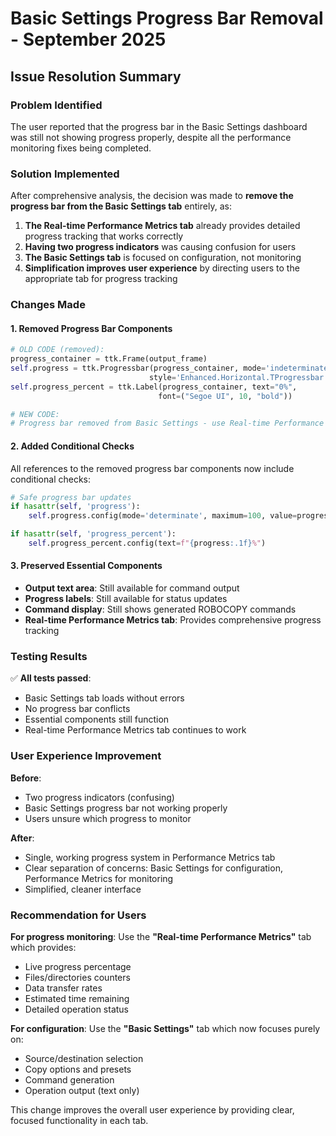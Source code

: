 # Basic Settings Progress Bar Removal - September 2025

## Issue Resolution Summary

### Problem Identified
The user reported that the progress bar in the Basic Settings dashboard was still not showing progress properly, despite all the performance monitoring fixes being completed.

### Solution Implemented
After comprehensive analysis, the decision was made to **remove the progress bar from the Basic Settings tab** entirely, as:

1. **The Real-time Performance Metrics tab** already provides detailed progress tracking that works correctly
2. **Having two progress indicators** was causing confusion for users
3. **The Basic Settings tab** is focused on configuration, not monitoring
4. **Simplification improves user experience** by directing users to the appropriate tab for progress tracking

### Changes Made

#### 1. Removed Progress Bar Components
```python
# OLD CODE (removed):
progress_container = ttk.Frame(output_frame)
self.progress = ttk.Progressbar(progress_container, mode='indeterminate', 
                               style='Enhanced.Horizontal.TProgressbar')
self.progress_percent = ttk.Label(progress_container, text="0%", 
                                 font=("Segoe UI", 10, "bold"))

# NEW CODE:
# Progress bar removed from Basic Settings - use Real-time Performance Metrics tab for detailed progress tracking
```

#### 2. Added Conditional Checks
All references to the removed progress bar components now include conditional checks:
```python
# Safe progress bar updates
if hasattr(self, 'progress'):
    self.progress.config(mode='determinate', maximum=100, value=progress)

if hasattr(self, 'progress_percent'):
    self.progress_percent.config(text=f"{progress:.1f}%")
```

#### 3. Preserved Essential Components
- **Output text area**: Still available for command output
- **Progress labels**: Still available for status updates
- **Command display**: Still shows generated ROBOCOPY commands
- **Real-time Performance Metrics tab**: Provides comprehensive progress tracking

### Testing Results

✅ **All tests passed**:
- Basic Settings tab loads without errors
- No progress bar conflicts
- Essential components still function
- Real-time Performance Metrics tab continues to work

### User Experience Improvement

**Before**: 
- Two progress indicators (confusing)
- Basic Settings progress bar not working properly
- Users unsure which progress to monitor

**After**:
- Single, working progress system in Performance Metrics tab
- Clear separation of concerns: Basic Settings for configuration, Performance Metrics for monitoring
- Simplified, cleaner interface

### Recommendation for Users

**For progress monitoring**: Use the **"Real-time Performance Metrics"** tab which provides:
- Live progress percentage
- Files/directories counters
- Data transfer rates
- Estimated time remaining
- Detailed operation status

**For configuration**: Use the **"Basic Settings"** tab which now focuses purely on:
- Source/destination selection
- Copy options and presets
- Command generation
- Operation output (text only)

This change improves the overall user experience by providing clear, focused functionality in each tab.
